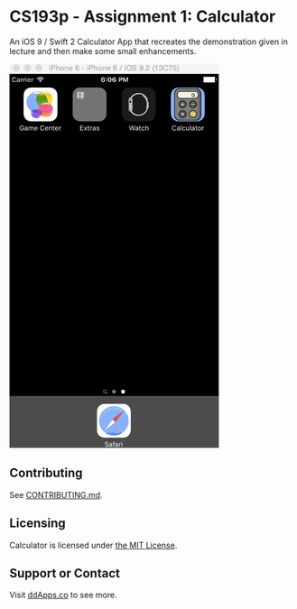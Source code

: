 # CS193p - Assignment 1: Calculator

An iOS 9 / Swift 2 Calculator App that recreates the demonstration given in lecture and then make some small enhancements.

![](Art/Screenshot/Calculator02.gif?raw=true)

## Contributing

See [CONTRIBUTING.md](CONTRIBUTING.md).

## Licensing
Calculator is licensed under [the MIT License](LICENSE).

## Support or Contact
Visit [ddApps.co](http://ddapps.co) to see more.